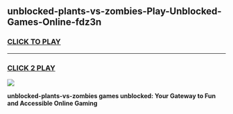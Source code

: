 
## unblocked-plants-vs-zombies-Play-Unblocked-Games-Online-fdz3n
<h3>
<a href="https://premium76.site?title=unblocked-plants-vs-zombies&ref=25A">CLICK TO PLAY</a></h3>
<hr>

<h3>
<a href="https://premium76.site?title=unblocked-plants-vs-zombies&ref=25A">CLICK 2 PLAY</a>
  
</h3>

<a href="https://premium76.site?title=unblocked-plants-vs-zombies&ref=25A"><img src="https://clearcache.store/games.png"></a>


**unblocked-plants-vs-zombies games unblocked: Your Gateway to Fun and Accessible Online Gaming**

